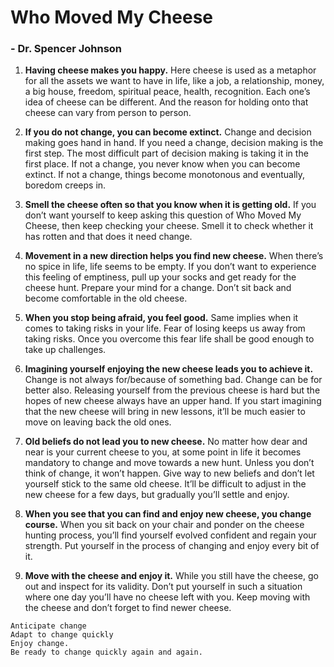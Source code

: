
# Who Moved My Cheese

### - Dr. Spencer Johnson
 

 1. **Having cheese makes you happy.**
 Here cheese is used as a metaphor for all the assets we want to have in life, like a job, a relationship, money, a big house, freedom, spiritual peace, health, recognition.
Each one’s idea of cheese can be different. And the reason for holding onto that cheese can vary from person to person.

  2. **If you do not change, you can become extinct.**
  Change and decision making goes hand in hand. If you need a change, decision making is the first step.
 The most difficult part of decision making is taking it in the first place.
 If not a change, you never know when you can become extinct. If not a change, things become monotonous and eventually, boredom creeps in.

 3. **Smell the cheese often so that you know when it is getting old.**
If you don’t want yourself to keep asking this question of Who Moved My Cheese, then keep checking your cheese. Smell it to check whether it has rotten and that does it need change.

 4. **Movement in a new direction helps you find new cheese.**
When there’s no spice in life, life seems to be empty. If you don’t want to experience this feeling of emptiness, pull up your socks and get ready for the cheese hunt.
Prepare your mind for a change. Don’t sit back and become comfortable in the old cheese.

 5. **When you stop being afraid, you feel good.**
 Same implies when it comes to taking risks in your life. Fear of losing keeps us away from taking risks. Once you overcome this fear life shall be good enough to take up challenges.

 6. **Imagining yourself enjoying the new cheese leads you to achieve it.**
Change is not always for/because of something bad. Change can be for better also. Releasing yourself from the previous cheese is hard but the hopes of new cheese always have an upper hand.
If you start imagining that the new cheese will bring in new lessons, it’ll be much easier to move on leaving back the old ones.

 7. **Old beliefs do not lead you to new cheese.**
No matter how dear and near is your current cheese to you, at some point in life it becomes mandatory to change and move towards a new hunt.
Unless you don’t think of change, it won’t happen. Give way to new beliefs and don’t let yourself stick to the same old cheese.
It’ll be difficult to adjust in the new cheese for a few days, but gradually you’ll settle and enjoy.

 8. **When you see that you can find and enjoy new cheese, you change course.**
When you sit back on your chair and ponder on the cheese hunting process, you’ll find yourself evolved confident and regain your strength.
Put yourself in the process of changing and enjoy every bit of it.

 9. **Move with the cheese and enjoy it.**
While you still have the cheese, go out and inspect for its validity. Don’t put yourself in such a situation where one day you’ll have no cheese left with you. Keep moving with the cheese and don’t forget to find newer cheese.
```
Anticipate change
Adapt to change quickly
Enjoy change.
Be ready to change quickly again and again.
```
